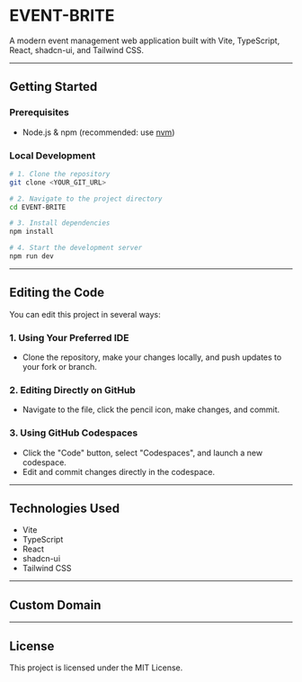 # EVENT-BRITE

A modern event management web application built with Vite, TypeScript, React, shadcn-ui, and Tailwind CSS.

---

## Getting Started

### Prerequisites
- Node.js & npm (recommended: use [nvm](https://github.com/nvm-sh/nvm#installing-and-updating))

### Local Development

```sh
# 1. Clone the repository
git clone <YOUR_GIT_URL>

# 2. Navigate to the project directory
cd EVENT-BRITE

# 3. Install dependencies
npm install

# 4. Start the development server
npm run dev
```

---

## Editing the Code

You can edit this project in several ways:

### 1. Using Your Preferred IDE
- Clone the repository, make your changes locally, and push updates to your fork or branch.

### 2. Editing Directly on GitHub
- Navigate to the file, click the pencil icon, make changes, and commit.

### 3. Using GitHub Codespaces
- Click the "Code" button, select "Codespaces", and launch a new codespace.
- Edit and commit changes directly in the codespace.

---

## Technologies Used
- Vite
- TypeScript
- React
- shadcn-ui
- Tailwind CSS

---

## Custom Domain

---

## License

This project is licensed under the MIT License.

```
